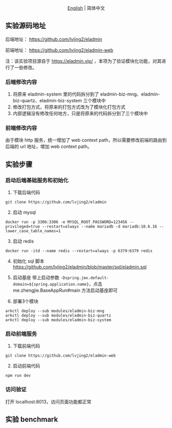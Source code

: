 <div align="center">

[English](./README.md) | 简体中文

</div>

## 实验源码地址
后端地址： https://github.com/lvjing2/eladmin

前端地址： https://github.com/lvjing2/eladmin-web

注：该实验项目源自于 https://eladmin.vip/ ，本项为了验证模块化功能，对其进行了一些修改。

### 后端修改内容
1. 将原来 eladmin-system 里的代码拆分到了 eladmin-biz-mng、eladmin-biz-quartz、eladmin-biz-system 三个模块中
2. 修改打包方式，将原来的打包方式改为了模块化打包方式
3. 内部逻辑没有修改任何地方，只是将原来的代码拆分到了三个模块中

### 前端修改内容
由于模块 http 服务，统一增加了 web context path，所以需要修改前端的路由到后端的 url 地址，增加 web context path。

## 实验步骤
### 启动后端基础服务和初始化
1. 下载后端代码
```shell
git clone https://github.com/lvjing2/eladmin
```

2. 启动 mysql
```shell
docker run -p 3306:3306 -e MYSQL_ROOT_PASSWORD=123456 --privileged=true --restart=always --name mariadb -d mariadb:10.6.16 --lower_case_table_names=1
```
3. 启动 redis
```shell
docker run -itd --name redis --restart=always -p 6379:6379 redis
```
4. 初始化 sql 脚本
https://github.com/lvjing2/eladmin/blob/master/sql/eladmin.sql

5. 启动基座
带上启动参数 `-Dspring.jmx.default-domain=${spring.application.name}`，点击 me.zhengjie.BaseAppRun#main 方法启动基座即可

6. 部署3个模块
```shell
arkctl deploy --sub modules/eladmin-biz-mng
arkctl deploy --sub modules/eladmin-biz-quartz
arkctl deploy --sub modules/eladmin-biz-system
```

### 启动前端服务
1. 下载前端代码
```shell
git clone https://github.com/lvjing2/eladmin-web
```

2. 启动前端代码
```shell
npm run dev
```

### 访问验证
打开 localhost:8013，访问页面功能都正常


## 实验 benchmark 
||||
|-|-|-|



